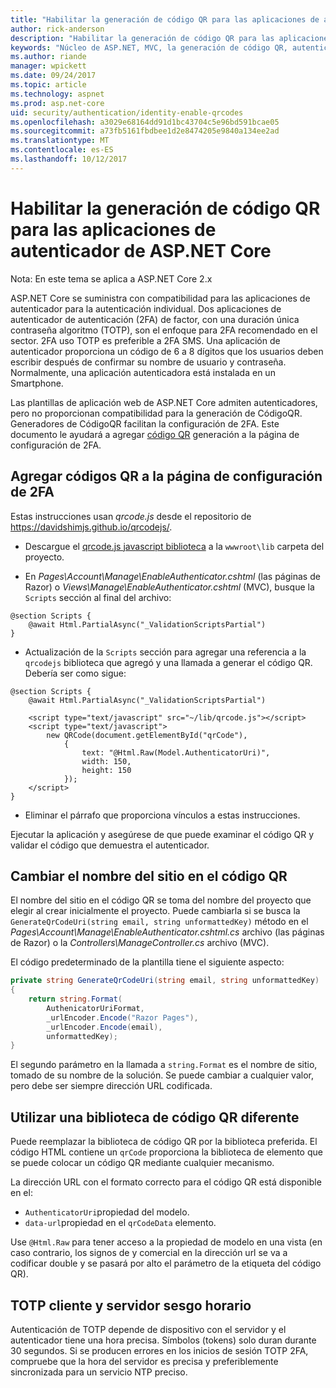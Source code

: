 ```yaml
---
title: "Habilitar la generación de código QR para las aplicaciones de autenticador de ASP.NET Core"
author: rick-anderson
description: "Habilitar la generación de código QR para las aplicaciones de autenticador de ASP.NET Core"
keywords: "Núcleo de ASP.NET, MVC, la generación de código QR, autenticador, 2FA"
ms.author: riande
manager: wpickett
ms.date: 09/24/2017
ms.topic: article
ms.technology: aspnet
ms.prod: asp.net-core
uid: security/authentication/identity-enable-qrcodes
ms.openlocfilehash: a3029e68164dd91d1bc43704c5e96bd591bcae05
ms.sourcegitcommit: a73fb5161fbdbee1d2e8474205e9840a134ee2ad
ms.translationtype: MT
ms.contentlocale: es-ES
ms.lasthandoff: 10/12/2017
---
```

# <a name="enabling-qr-code-generation-for-authenticator-apps-in-aspnet-core"></a>Habilitar la generación de código QR para las aplicaciones de autenticador de ASP.NET Core

Nota: En este tema se aplica a ASP.NET Core 2.x

ASP.NET Core se suministra con compatibilidad para las aplicaciones de autenticador para la autenticación individual. Dos aplicaciones de autenticador de autenticación (2FA) de factor, con una duración única contraseña algoritmo (TOTP), son el enfoque para 2FA recomendado en el sector. 2FA uso TOTP es preferible a 2FA SMS. Una aplicación de autenticador proporciona un código de 6 a 8 dígitos que los usuarios deben escribir después de confirmar su nombre de usuario y contraseña. Normalmente, una aplicación autenticadora está instalada en un Smartphone.

Las plantillas de aplicación web de ASP.NET Core admiten autenticadores, pero no proporcionan compatibilidad para la generación de CódigoQR. Generadores de CódigoQR facilitan la configuración de 2FA. Este documento le ayudará a agregar [código QR](https://wikipedia.org/wiki/QR_code) generación a la página de configuración de 2FA.

## <a name="adding-qr-codes-to-the-2fa-configuration-page"></a>Agregar códigos QR a la página de configuración de 2FA

Estas instrucciones usan *qrcode.js* desde el repositorio de https://davidshimjs.github.io/qrcodejs/.

* Descargue el [qrcode.js javascript biblioteca](https://davidshimjs.github.io/qrcodejs/) a la `wwwroot\lib` carpeta del proyecto.

* En *Pages\Account\Manage\EnableAuthenticator.cshtml* (las páginas de Razor) o *Views\Manage\EnableAuthenticator.cshtml* (MVC), busque la `Scripts` sección al final del archivo:

```cshtml
@section Scripts {
    @await Html.PartialAsync("_ValidationScriptsPartial")
}
```

* Actualización de la `Scripts` sección para agregar una referencia a la `qrcodejs` biblioteca que agregó y una llamada a generar el código QR. Debería ser como sigue:

```cshtml
@section Scripts {
    @await Html.PartialAsync("_ValidationScriptsPartial")

    <script type="text/javascript" src="~/lib/qrcode.js"></script>
    <script type="text/javascript">
        new QRCode(document.getElementById("qrCode"),
            {
                text: "@Html.Raw(Model.AuthenticatorUri)",
                width: 150,
                height: 150
            });
    </script>
}
```

* Eliminar el párrafo que proporciona vínculos a estas instrucciones.

Ejecutar la aplicación y asegúrese de que puede examinar el código QR y validar el código que demuestra el autenticador.

## <a name="change-the-site-name-in-the-qr-code"></a>Cambiar el nombre del sitio en el código QR

El nombre del sitio en el código QR se toma del nombre del proyecto que elegir al crear inicialmente el proyecto. Puede cambiarla si se busca la `GenerateQrCodeUri(string email, string unformattedKey)` método en el *Pages\Account\Manage\EnableAuthenticator.cshtml.cs* archivo (las páginas de Razor) o la *Controllers\ManageController.cs* archivo (MVC). 

El código predeterminado de la plantilla tiene el siguiente aspecto:

```c#
private string GenerateQrCodeUri(string email, string unformattedKey)
{
    return string.Format(
        AuthenicatorUriFormat,
        _urlEncoder.Encode("Razor Pages"),
        _urlEncoder.Encode(email),
        unformattedKey);
}
```

El segundo parámetro en la llamada a `string.Format` es el nombre de sitio, tomado de su nombre de la solución. Se puede cambiar a cualquier valor, pero debe ser siempre dirección URL codificada.

## <a name="using-a-different-qr-code-library"></a>Utilizar una biblioteca de código QR diferente

Puede reemplazar la biblioteca de código QR por la biblioteca preferida. El código HTML contiene un `qrCode` proporciona la biblioteca de elemento que se puede colocar un código QR mediante cualquier mecanismo.

La dirección URL con el formato correcto para el código QR está disponible en el:

* `AuthenticatorUri`propiedad del modelo.
* `data-url`propiedad en el `qrCodeData` elemento. 

Use `@Html.Raw` para tener acceso a la propiedad de modelo en una vista (en caso contrario, los signos de y comercial en la dirección url se va a codificar double y se pasará por alto el parámetro de la etiqueta del código QR).

## <a name="totp-client-and-server-time-skew"></a>TOTP cliente y servidor sesgo horario

Autenticación de TOTP depende de dispositivo con el servidor y el autenticador tiene una hora precisa. Símbolos (tokens) solo duran durante 30 segundos. Si se producen errores en los inicios de sesión TOTP 2FA, compruebe que la hora del servidor es precisa y preferiblemente sincronizada para un servicio NTP preciso.
